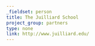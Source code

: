 ```yaml
---
_fieldset: person
title: The Juilliard School
project_group: partners
type: none
link: http://www.juilliard.edu/
---
```

